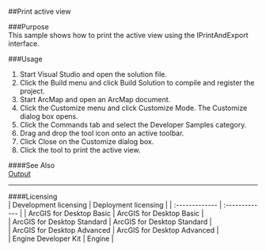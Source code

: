 ##Print active view

###Purpose  
This sample shows how to print the active view using the IPrintAndExport interface.  


###Usage
1. Start Visual Studio and open the solution file.  
1. Click the Build menu and click Build Solution to compile and register the project.  
1. Start ArcMap and open an ArcMap document.  
1. Click the Customize menu and click Customize Mode. The Customize dialog box opens.  
1. Click the Commands tab and select the Developer Samples category.  
1. Drag and drop the tool icon onto an active toolbar.  
1. Click Close on the Customize dialog box.  
1. Click the tool to print the active view.  







####See Also  
[Output](http://desktopdev.arcgis.com/search/?q=Output&p=0&language=en&product=arcobjects-sdk-dotnet&version=&n=15&collection=help)  


---------------------------------

####Licensing  
| Development licensing | Deployment licensing | 
| :------------- | :------------- | 
| ArcGIS for Desktop Basic | ArcGIS for Desktop Basic |  
| ArcGIS for Desktop Standard | ArcGIS for Desktop Standard |  
| ArcGIS for Desktop Advanced | ArcGIS for Desktop Advanced |  
| Engine Developer Kit | Engine |  


